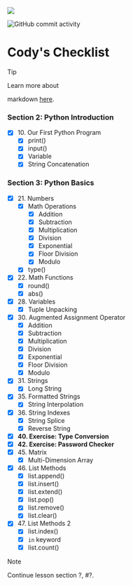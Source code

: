 ![](https://user-images.githubusercontent.com/76246537/218339633-d285c55c-5388-4c30-a38a-06cf3cbaee5d.png)

![GitHub commit activity](https://img.shields.io/github/commit-activity/t/dec0de284/shared-tutotial?authorFilter=dec0de284&color=dec0de)

# Cody's Checklist

> [!TIP]
> Learn more about
>
markdown [here](https://docs.github.com/en/get-started/writing-on-github/getting-started-with-writing-and-formatting-on-github/basic-writing-and-formatting-syntax).

### Section 2: Python Introduction

- [x] 10\. Our First Python Program
    - [x] print()
    - [x] input()
    - [x] Variable
    - [x] String Concatenation

### Section 3: Python Basics

- [x] 21\. Numbers
    - [x] Math Operations
        - [x] Addition
        - [x] Subtraction
        - [x] Multiplication
        - [x] Division
        - [x] Exponential
        - [x] Floor Division
        - [x] Modulo
    - [x] type()
- [x] 22\. Math Functions
    - [x] round()
    - [x] abs()
- [x] 28\. Variables
    - [x] Tuple Unpacking
- [x] 30\. Augmented Assignment Operator
    - [x] Addition
    - [x] Subtraction
    - [x] Multiplication
    - [x] Division
    - [x] Exponential
    - [x] Floor Division
    - [x] Modulo
- [x] 31\. Strings
    - [x] Long String
- [x] 35\. Formatted Strings
    - [x] String Interpolation
- [x] 36\. String Indexes
    - [x] String Splice
    - [x] Reverse String
- [x] **40\. Exercise: Type Conversion**
- [x] **42\. Exercise: Password Checker**
- [x] 45\. Matrix
    - [x] Multi-Dimension Array
- [x] 46\. List Methods
    - [x] list.append()
    - [x] list.insert()
    - [x] list.extend()
    - [x] list.pop()
    - [x] list.remove()
    - [x] list.clear()
- [x] 47\. List Methods 2
    - [x] list.index()
    - [x] `in` keyword
    - [x] list.count()

> [!NOTE]
> Continue lesson section ?, #?.
